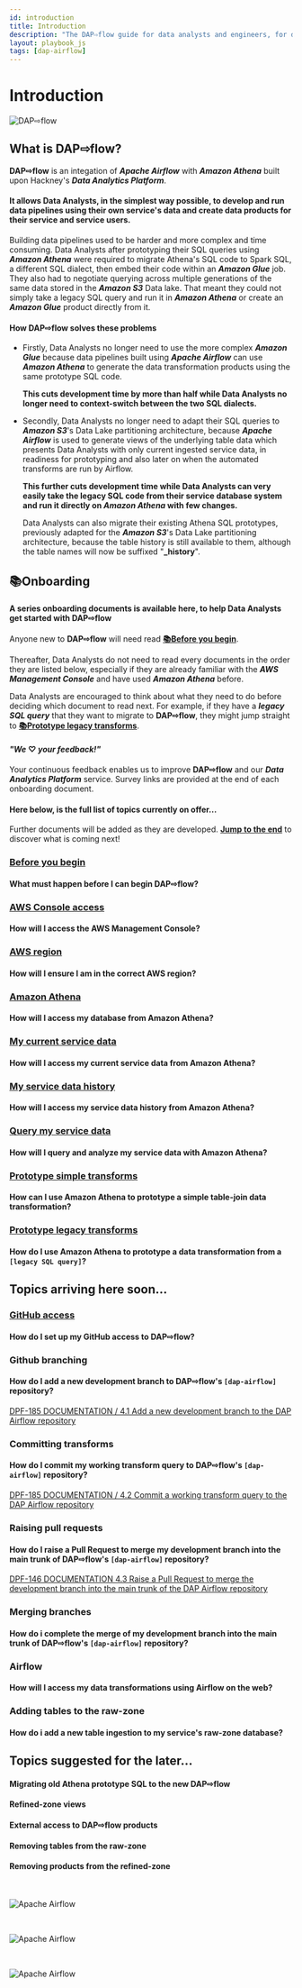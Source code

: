 ```yaml
---
id: introduction
title: Introduction
description: "The DAP⇨flow guide for data analysts and engineers, for developing and deploying Airflow DAGs, running data pipelines in the Data Analytics Platform (DAP)."
layout: playbook_js
tags: [dap-airflow]
---
```


# Introduction
![DAP⇨flow](../dap-airflow/images/DAPairflowFLOWwide.png)  
## What is **DAP⇨flow**? 
**DAP⇨flow** is an integation of ***Apache Airflow*** with ***Amazon Athena*** built upon Hackney's ***Data Analytics Platform***. 
#### It allows Data Analysts, in the simplest way possible, to develop and run data pipelines using their own service's data and create data products for their service and service users.

Building data pipelines used to be harder and more complex and time consuming. Data Analysts after prototyping their SQL queries using ***Amazon Athena*** were required to migrate Athena's SQL code to Spark SQL, a different SQL dialect, then embed their code within an ***Amazon Glue*** job. They also had to negotiate querying across multiple generations of the same data stored in the ***Amazon S3*** Data lake. That meant they could not simply take a legacy SQL query and run it in ***Amazon Athena*** or create an ***Amazon Glue*** product directly from it.

#### How **DAP⇨flow** solves these problems
* Firstly, Data Analysts no longer need to use the more complex ***Amazon Glue*** because data pipelines built using ***Apache Airflow*** can use ***Amazon Athena*** to generate the data transformation products using the same prototype SQL code.  

    **This cuts development time by more than half while Data Analysts no longer need to context-switch between the two SQL dialects.**

* Secondly, Data Analysts no longer need to adapt their SQL queries to ***Amazon S3***'s Data Lake partitioning architecture, because ***Apache Airflow*** is used to generate views of the underlying table data which presents Data Analysts with only current ingested service data, in readiness for prototyping and also later on when the automated transforms are run by Airflow.

    **This further cuts development time while Data Analysts can very easily take the legacy SQL code from their service database system and run it directly on *Amazon Athena* with few changes.**

    Data Analysts can also migrate their existing Athena SQL prototypes, previously adapted for the ***Amazon S3***'s Data Lake partitioning architecture, because the table history is still available to them, although the table names will now be suffixed "**_history**".


## 📚Onboarding

#### A series onboarding documents is available here, to help Data Analysts get started with **DAP⇨flow**

Anyone new to **DAP⇨flow** will need read [**📚Before you begin**](../dap-airflow/onboarding/begin).

Thereafter, Data Analysts do not need to read every documents in the order they are listed below, especially if they are already familiar with the ***AWS Management Console*** and have used ***Amazon Athena*** before.

Data Analysts are encouraged to think about what they need to do before deciding which document to read next. For example, if they have a ***legacy SQL query*** that they want to migrate to **DAP⇨flow**, they might jump straight to [**📚Prototype legacy transforms**](../dap-airflow/onboarding/prototype-legacy-transforms).

#### ***"We* ♡ *your feedback!"***
Your continuous feedback enables us to improve **DAP⇨flow** and our ***Data Analytics Platform*** service. Survey links are provided at the end of each onboarding document.

#### Here below, is the full list of topics currently on offer...

Further documents will be added as they are developed. [**Jump to the end**](#topics-arriving-here-soon) to discover what is coming next!

### [Before you begin](../dap-airflow/onboarding/begin)
#### What must happen before I can begin DAP⇨flow?

### [AWS Console access](../dap-airflow/onboarding/access-the-AWS-Management-Console)
#### How will I access the AWS Management Console?

### [AWS region](../dap-airflow/onboarding/access-the-AWS-region)
#### How will I ensure I am in the correct AWS region?

### [Amazon Athena](../dap-airflow/onboarding/access-my-Amazon-Athena-database)
#### How will I access my database from Amazon Athena?

### [My current service data](../dap-airflow/onboarding/access-my-current-service-data)
#### How will I access my current service data from Amazon Athena?

### [My service data history](../dap-airflow/onboarding/access-my-service-data-history)
#### How will I access my service data history from Amazon Athena?

### [Query my service data](../dap-airflow/onboarding/query-my-service-data)
#### How will I query and analyze my service data with Amazon Athena?

### [Prototype simple transforms](../dap-airflow/onboarding/prototype-simple-transforms)
#### How can I use Amazon Athena to prototype a simple table-join data transformation?

### [Prototype legacy transforms](../dap-airflow/onboarding/prototype-legacy-transforms)
#### How do I use Amazon Athena to prototype a data transformation from a `[legacy SQL query]`?

## Topics arriving here soon...

### [GitHub access](../dap-airflow/onboarding/github-access)
#### How do I set up my GitHub access to **DAP⇨flow**?

### Github branching
#### How do I add a new development branch to **DAP⇨flow**'s `[dap-airflow]` repository?
[DPF-185 DOCUMENTATION / 4.1 Add a new development branch to the DAP Airflow repository ](https://docs.google.com/document/d/1g6s14JK-9LBM8HT-F6-T-rGq7TxnWHD37FJi04Fh41Q/edit?usp=drive\_link)


### Committing transforms 
#### How do I commit my working transform query to **DAP⇨flow**'s `[dap-airflow]` repository?
[DPF-185 DOCUMENTATION / 4.2  Commit a working transform query to the DAP Airflow repository](https://docs.google.com/document/d/18TL2ep1laWzHU9MW-XvC\_N1S-gJx9SmPh9M2DC9XNQ4/edit?usp=drive\_link)

### Raising pull requests
#### How do I raise a Pull Request to merge my development branch into the main trunk of **DAP⇨flow**'s `[dap-airflow]` repository?
[DPF-146 DOCUMENTATION 4.3 Raise a Pull Request to merge the development branch into the main trunk of the DAP Airflow repository](https://docs.google.com/document/d/1LJjJobb2FVLoadUNCl3R7w9FedTFo8IJWHne-Zw9l-M/edit?usp=drive\_link)

### Merging branches
#### How do i complete the merge of my development branch into the main trunk of **DAP⇨flow**'s `[dap-airflow]` repository?

### Airflow
#### How will I access my data transformations using Airflow on the web?

### Adding tables to the raw-zone
#### How do i add a new table ingestion to my service's raw-zone database?

## Topics suggested for the later...

#### Migrating old Athena prototype SQL to the new **DAP⇨flow**

#### Refined-zone views

#### External access to **DAP⇨flow** products

#### Removing tables from the raw-zone

#### Removing products from the refined-zone

<br/>

![Apache Airflow](../dap-airflow/images/worker_tap_valve_800_wht.jpg)  

<br/>

![Apache Airflow](../dap-airflow/images/AirflowLogo.png)  

<br/>

![Apache Airflow](../dap-airflow/images/AmazonAthenaLogo.png)  



